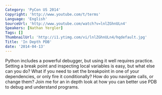 ```yaml
---
Category: 'PyCon US 2014'
Copyright: 'http://www.youtube.com/t/terms'
Language: 'English'
SourceUrl: 'http://www.youtube.com/watch?v=lnlZGhnULn4'
Speakers: [Nathan Yergler]
Tags: []
ThumbnailUrl: 'http://i1.ytimg.com/vi/lnlZGhnULn4/hqdefault.jpg'
Title: 'In Depth PDB'
date: '2014-04-13'
---
```

Python includes a powerful debugger, but using it well requires practice. Setting a break point and inspecting local variables is easy, but what else can you do? What if you need to set the breakpoint in one of your dependencies, or only fire it conditionally? How do you navigate calls, or change them? Join me for an in depth look at how you can better use PDB to debug and understand programs.
